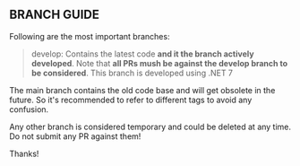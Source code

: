 ## BRANCH GUIDE

Following are the most important branches:

> develop: Contains the latest code **and it the branch actively developed**. Note that **all PRs mush be against the develop branch to be considered**. This branch is developed using .NET 7

The main branch contains the old code base and will get obsolete in the future. So it's recommended to refer to different tags to avoid any confusion.

Any other branch is considered temporary and could be deleted at any time. Do not submit any PR against them!

Thanks!